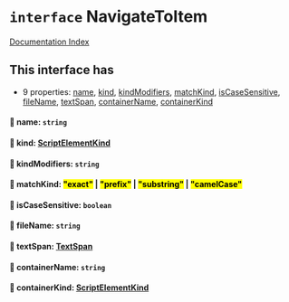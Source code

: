 # `interface` NavigateToItem

[Documentation Index](../README.md)

## This interface has

- 9 properties:
[name](#-name-string),
[kind](#-kind-scriptelementkind),
[kindModifiers](#-kindmodifiers-string),
[matchKind](#-matchkind-exact--prefix--substring--camelcase),
[isCaseSensitive](#-iscasesensitive-boolean),
[fileName](#-filename-string),
[textSpan](#-textspan-textspan),
[containerName](#-containername-string),
[containerKind](#-containerkind-scriptelementkind)


#### 📄 name: `string`



#### 📄 kind: [ScriptElementKind](../private.enum.ScriptElementKind/README.md)



#### 📄 kindModifiers: `string`



#### 📄 matchKind: <mark>"exact"</mark> | <mark>"prefix"</mark> | <mark>"substring"</mark> | <mark>"camelCase"</mark>



#### 📄 isCaseSensitive: `boolean`



#### 📄 fileName: `string`



#### 📄 textSpan: [TextSpan](../private.interface.TextSpan/README.md)



#### 📄 containerName: `string`



#### 📄 containerKind: [ScriptElementKind](../private.enum.ScriptElementKind/README.md)



